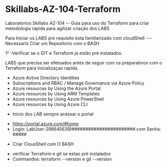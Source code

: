 # Skillabs-AZ-104-Terraform
Laboratorios Skillabs AZ-104 -- Guia para uso do Terraform para criar metodologia rapida para agilizar criação dos LABS

Para Iniciar os LABS pre requisito esta familiarizado com cloudShell --- Necessario Criar um Repositorio com o BASH

1° -Verificar se o GIT e Terraform ja estão pré instalados.

LABS que precisa ser efetuados antes de seguir com os preparativos com o Terraform para Inicializaçao rapida.

- Azure Active Directory Identities 
- Subscriptions and RBAC / Manage Governance via Azure Policy 
- Azure resources by Using the Azure Portal 
- Azure resources by Using ARM Templates
- Azure resources by Using Azure PowerShell 
- Azure resources by Using Azure CLI


* Inicio dos LAB sempre acessar o portal
- https://portal.azure.com/#home
- Login: LabUser-29864563@#######################.com Senha: #####

* Criar ClousShell com O BASH 
- verificar Terraform e git se estao pré instalados
- Commandos: terraform --version e git --version
